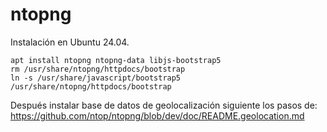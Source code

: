ntopng
======

Instalación en Ubuntu 24.04.

```
apt install ntopng ntopng-data libjs-bootstrap5
rm /usr/share/ntopng/httpdocs/bootstrap
ln -s /usr/share/javascript/bootstrap5 /usr/share/ntopng/httpdocs/bootstrap
```

Después instalar base de datos de geolocalización siguiente los pasos de:
<https://github.com/ntop/ntopng/blob/dev/doc/README.geolocation.md>


